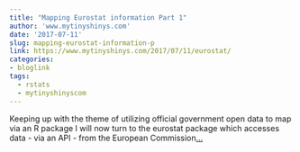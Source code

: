 ```yaml
---
title: "Mapping Eurostat information Part 1"
author: 'www.mytinyshinys.com'
date: '2017-07-11'
slug: mapping-eurostat-information-p
link: https://www.mytinyshinys.com/2017/07/11/eurostat/
categories:
- bloglink
tags:
  - rstats
  - mytinyshinyscom
---
```


Keeping up with the theme of utilizing official government open data to map via an R package I will now turn to the eurostat package which accesses data - via an API - from the European Commission[... <i class="fas fa-external-link-alt"></i>](https://www.mytinyshinys.com/2017/07/11/eurostat/)


